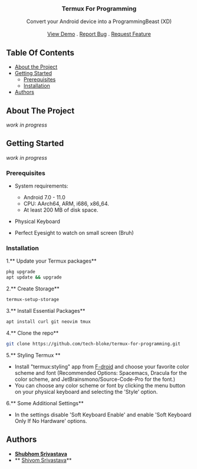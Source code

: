 <br/>
<p align="center">
  <h3 align="center">Termux For Programming</h3>
  <p align="center">
    Convert your Android device into a ProgrammingBeast (XD) 
    <br/>
    <br/>
    <a href="https://github.com//Termux For Programming">View Demo</a>
    .
    <a href="https://github.com//Termux For Programming/issues">Report Bug</a>
    .
    <a href="https://github.com//Termux For Programming/issues">Request Feature</a>
  </p>
</p>



## Table Of Contents

* [About the Project](#about-the-project)
* [Getting Started](#getting-started)
  * [Prerequisites](#prerequisites)
  * [Installation](#installation)
* [Authors](#authors)

## About The Project

*work in progress*

## Getting Started

*work in progress*

### Prerequisites

* System requirements:
   * Android 7.0 - 11.0
   * CPU: AArch64, ARM, i686, x86_64.
   * At least 200 MB of disk space.

* Physical Keyboard

* Perfect Eyesight to watch on small screen (Bruh)

### Installation

1.** Update your Termux packages**

```sh
pkg upgrade
apt update && upgrade
```
2.** Create Storage**

```sh
termux-setup-storage
```
3.** Install Essential Packages**

```sh
apt install curl git neovim tmux 
```

4.** Clone the repo**

```sh
git clone https://github.com/tech-bloke/termux-for-programming.git
```

5.** Styling Termux **

 * Install "termux:styling" app from [F-droid](https://f-droid.org/en/packages/com.termux.styling/ "F-droid") and choose your favorite color     scheme and font (Recommended Options: Spacemacs, Dracula for the color scheme, and JetBrainsmono/Source-Code-Pro for the font.)
 * You can choose any color scheme or font by clicking the menu button on your physical keyboard and selecting the 'Style' option.

6.** Some Additional Settings**

- In the settings disable 'Soft Keyboard Enable' and enable 'Soft Keyboard Only If No Hardware' options. 

## Authors

*  **[Shubhom Srivastava](https://github.com/tech-bloke)**
*  ** [Shivom Srivastava](https://github.com/Guchii)**
